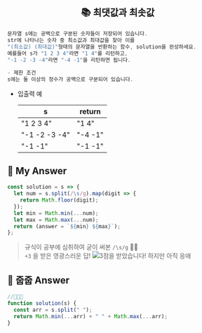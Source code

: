 ## <p align="center">📚 최댓값과 최솟값 </p>

```jsx
문자열 s에는 공백으로 구분된 숫자들이 저장되어 있습니다.
str에 나타나는 숫자 중 최소값과 최대값을 찾아 이를
"(최소값) (최대값)"형태의 문자열을 반환하는 함수, solution을 완성하세요.
예를들어 s가 "1 2 3 4"라면 "1 4"를 리턴하고,
"-1 -2 -3 -4"라면 "-4 -1"을 리턴하면 됩니다.

- 제한 조건
s에는 둘 이상의 정수가 공백으로 구분되어 있습니다.
```

- 입출력 예

  | s             | return  |
  | ------------- | ------- |
  | "1 2 3 4"     | "1 4"   |
  | "-1 -2 -3 -4" | "-4 -1" |
  | "-1 -1"       | "-1 -1" |

## 🧩 My Answer

```javascript
const solution = s => {
  let num = s.split(/\s/g).map(digit => {
    return Math.floor(digit);
  });
  let min = Math.min(...num);
  let max = Math.max(...num);
  return (answer = `${min} ${max}`);
};
```

> 규식이 공부에 심취하여 굳이 써본 `/\s/g` 👩‍💻 <br> `+3` 을 받은 영광스러운 답!
> ![3점을 받았습니다! 하지만 아직 응애](https://user-images.githubusercontent.com/110847597/216099696-3c2251e7-60f6-4ce1-aebe-80784a0c9746.png)

## 🧩 줍줍 Answer

```javascript
//👏👏👏
function solution(s) {
  const arr = s.split(" ");
  return Math.min(...arr) + " " + Math.max(...arr);
}
```
